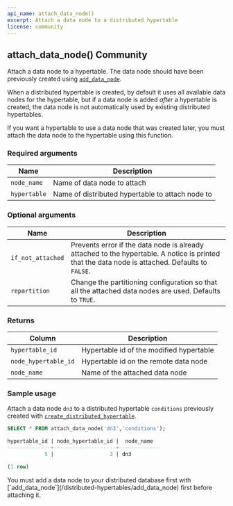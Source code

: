 ```yaml
---
api_name: attach_data_node()
excerpt: Attach a data node to a distributed hypertable
license: community
---
```


## attach_data_node() <tag type="community">Community</tag>

Attach a data node to a hypertable. The data node should have been
previously created using [`add_data_node`](/distributed-hypertables/add_data_node).

When a distributed hypertable is created, by default it uses all
available data nodes for the hypertable, but if a data node is added
*after* a hypertable is created, the data node is not automatically
used by existing distributed hypertables.

If you want a hypertable to use a data node that was created later,
you must attach the data node to the hypertable using this
function.

### Required arguments

| Name              | Description                                   |
|-------------------|-----------------------------------------------|
| `node_name`       | Name of data node to attach             |
| `hypertable`      | Name of distributed hypertable to attach node to          |

### Optional arguments

| Name              | Description                                   |
|-------------------|-----------------------------------------------|
| `if_not_attached` | Prevents error if the data node is already attached to the hypertable. A notice is printed that the data node is attached. Defaults to `FALSE`. |
| `repartition`     | Change the partitioning configuration so that all the attached data nodes are used. Defaults to `TRUE`. |

### Returns

| Column               | Description                              |
|-------------------|-----------------------------------------------|
| `hypertable_id`      | Hypertable id of the modified hypertable |
| `node_hypertable_id` | Hypertable id on the remote data node    |
| `node_name`          | Name of the attached data node     |

### Sample usage

Attach a data node `dn3` to a distributed hypertable `conditions`
previously created with
[`create_distributed_hypertable`](/distributed-hypertables/create_distributed_hypertable).

```sql
SELECT * FROM attach_data_node('dn3','conditions');

hypertable_id | node_hypertable_id |  node_name
--------------+--------------------+-------------
            5 |                  3 | dn3

(1 row)
```

<highlight type="tip">
 You must add a data node to your distributed database first
with [`add_data_node`](/distributed-hypertables/add_data_node) first before attaching it.
</highlight>
